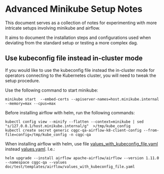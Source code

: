 # Advanced Minikube Setup Notes

This document serves as a collection of notes for experimenting with more intricate setups involving minikube and airflow. 

It aims to document the installation steps and configurations used when deviating from the standard setup or testing a more complex dag.

## Use kubeconfig file instead in-cluster mode

If you would like to use the kubeconfig file instead the in-cluster mode for operators connecting to the Kubernetes cluster, you will need to tweak the setup procedure. 

Use the following command to start minikube:

```
minikube start  --embed-certs --apiserver-names=host.minikube.internal --memory=max --cpus=max
```

Before installing airflow with helm, run the following commands:

```
kubectl config view --minify --flatten --context=minikube | sed "s/127.0.0.1/host.minikube.internal/g"  >/tmp/kube_config
kubectl create secret generic cqgc-qa-airflow-k8-client-config --from-file=config=/tmp/kube_config -n cqgc-qa
```

When installing airflow with helm, use file [values_with_kubeconfig_file.yaml](templates/airflow/values_with_kubeconfig_file.yaml) instead [values.yaml](templates/airflow/values.yaml). I.e.: 

```
helm upgrade --install airflow apache-airflow/airflow --version 1.11.0 --namespace cqgc-qa --values doc/test/templates/airflow/values_with_kubeconfig_file.yaml
```